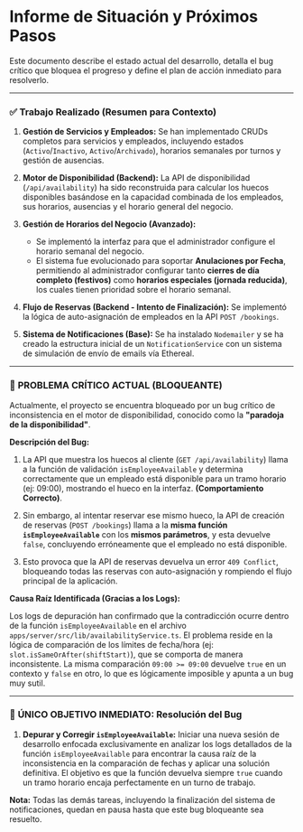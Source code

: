 <!-- File: /PROXIMOS_PASOS.md - v2.0 (Informe de Situación) -->

# Informe de Situación y Próximos Pasos

Este documento describe el estado actual del desarrollo, detalla el bug crítico que bloquea el progreso y define el plan de acción inmediato para resolverlo.

---

### ✅ **Trabajo Realizado (Resumen para Contexto)**

1.  **Gestión de Servicios y Empleados:** Se han implementado CRUDs completos para servicios y empleados, incluyendo estados (`Activo`/`Inactivo`, `Activo`/`Archivado`), horarios semanales por turnos y gestión de ausencias.

2.  **Motor de Disponibilidad (Backend):** La API de disponibilidad (`/api/availability`) ha sido reconstruida para calcular los huecos disponibles basándose en la capacidad combinada de los empleados, sus horarios, ausencias y el horario general del negocio.

3.  **Gestión de Horarios del Negocio (Avanzado):**
    - Se implementó la interfaz para que el administrador configure el horario semanal del negocio.
    - El sistema fue evolucionado para soportar **Anulaciones por Fecha**, permitiendo al administrador configurar tanto **cierres de día completo (festivos)** como **horarios especiales (jornada reducida)**, los cuales tienen prioridad sobre el horario semanal.

4.  **Flujo de Reservas (Backend - Intento de Finalización):** Se implementó la lógica de auto-asignación de empleados en la API `POST /bookings`.

5.  **Sistema de Notificaciones (Base):** Se ha instalado `Nodemailer` y se ha creado la estructura inicial de un `NotificationService` con un sistema de simulación de envío de emails vía Ethereal.

---

### 🔴 **PROBLEMA CRÍTICO ACTUAL (BLOQUEANTE)**

Actualmente, el proyecto se encuentra bloqueado por un bug crítico de inconsistencia en el motor de disponibilidad, conocido como la **"paradoja de la disponibilidad"**.

**Descripción del Bug:**

1.  La API que muestra los huecos al cliente (`GET /api/availability`) llama a la función de validación `isEmployeeAvailable` y determina correctamente que un empleado está disponible para un tramo horario (ej: 09:00), mostrando el hueco en la interfaz. **(Comportamiento Correcto)**.

2.  Sin embargo, al intentar reservar ese mismo hueco, la API de creación de reservas (`POST /bookings`) llama a la **misma función `isEmployeeAvailable`** con los **mismos parámetros**, y esta devuelve `false`, concluyendo erróneamente que el empleado no está disponible.

3.  Esto provoca que la API de reservas devuelva un error `409 Conflict`, bloqueando todas las reservas con auto-asignación y rompiendo el flujo principal de la aplicación.

**Causa Raíz Identificada (Gracias a los Logs):**

Los logs de depuración han confirmado que la contradicción ocurre dentro de la función `isEmployeeAvailable` en el archivo `apps/server/src/lib/availabilityService.ts`. El problema reside en la lógica de comparación de los límites de fecha/hora (ej: `slot.isSameOrAfter(shiftStart)`), que se comporta de manera inconsistente. La misma comparación `09:00 >= 09:00` devuelve `true` en un contexto y `false` en otro, lo que es lógicamente imposible y apunta a un bug muy sutil.

---

### 🎯 **ÚNICO OBJETIVO INMEDIATO: Resolución del Bug**

1.  **Depurar y Corregir `isEmployeeAvailable`:** Iniciar una nueva sesión de desarrollo enfocada exclusivamente en analizar los logs detallados de la función `isEmployeeAvailable` para encontrar la causa raíz de la inconsistencia en la comparación de fechas y aplicar una solución definitiva. El objetivo es que la función devuelva siempre `true` cuando un tramo horario encaja perfectamente en un turno de trabajo.

**Nota:** Todas las demás tareas, incluyendo la finalización del sistema de notificaciones, quedan en pausa hasta que este bug bloqueante sea resuelto.
